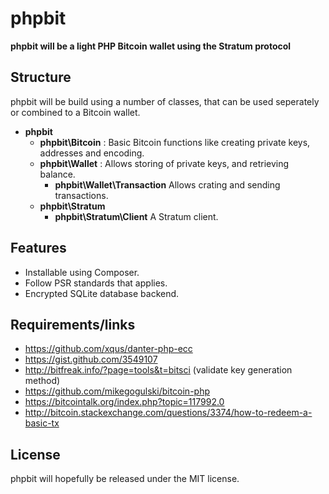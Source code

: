 phpbit
======

 **phpbit will be a light PHP Bitcoin wallet using the Stratum protocol**
 
Structure
---------
 
 phpbit will be build using a number of classes, that can be used seperately or
 combined to a Bitcoin wallet.

 * **phpbit**
   * **phpbit\Bitcoin** :
     Basic Bitcoin functions like creating private keys, addresses and encoding.
   * **phpbit\Wallet** :
     Allows storing of private keys, and retrieving balance.
     * **phpbit\Wallet\Transaction**
       Allows crating and sending transactions.
   * **phpbit\Stratum**
     * **phpbit\Stratum\Client**
       A Stratum client.
   
Features
--------
* Installable using Composer.
* Follow PSR standards that applies.
* Encrypted SQLite database backend.

Requirements/links
------------------
* https://github.com/xqus/danter-php-ecc
* https://gist.github.com/3549107
* http://bitfreak.info/?page=tools&t=bitsci (validate key generation method)
* https://github.com/mikegogulski/bitcoin-php
* https://bitcointalk.org/index.php?topic=117992.0
* http://bitcoin.stackexchange.com/questions/3374/how-to-redeem-a-basic-tx

License
-------
phpbit will hopefully be released under the MIT license.


